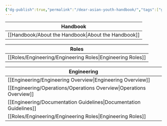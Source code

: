```yaml
---
{"dg-publish":true,"permalink":"/dear-asian-youth-handbook/","tags":["gardenEntry"],"updated":"2024-10-14T13:50:26.617+06:00"}
---
```



| Handbook               |
| ---------------------- |
| [[Handbook/About the Handbook\|About the Handbook]] |

| Roles                 |
| --------------------- |
| [[Roles/Engineering/Engineering Roles\|Engineering Roles]] |

| Engineering                  |
| ---------------------------- |
| [[Engineering/Engineering Overview\|Engineering Overview]]     |
| [[Engineering/Operations/Operations Overview\|Operations Overview]]      |
| [[Engineering/Documentation Guidelines\|Documentation Guidelines]] |
| [[Roles/Engineering/Engineering Roles\|Engineering Roles]]        |

